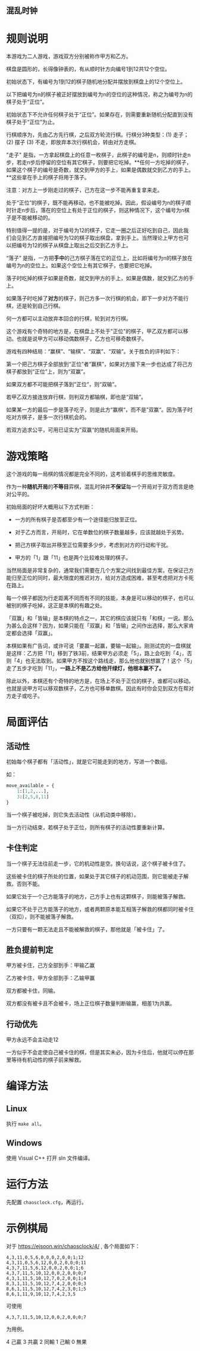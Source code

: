 混乱时钟
--------------

# 规则说明

本游戏为二人游戏，游戏双方分别被称作甲方和乙方。

棋盘是圆形的，长得像钟表的，有从顺时针方向编号1到12共12个空位。

初始状态下，有编号为1到12的棋子随机地分配并摆放到棋盘上的12个空位上。

以下把编号为n的棋子被正好摆放到编号为n的空位的这种情况，称之为编号为n的棋子处于“正位”。

初始状态下不允许任何棋子处于“正位”。如果存在，则需要重新随机分配直到没有棋子处于“正位”为止。

行棋顺序为，先由乙方先行棋，之后双方轮流行棋。行棋分3种类型：(1) 走子；(2) 摆子 (3)  不走，即放弃本次行棋机会，转由对方走棋。

"走子" 是指，一方拿起棋盘上的任意一枚棋子，此棋子的编号是n，则顺时针走n步，若走n步后停留的空位有其它棋子，则要把它吃掉。**任何一方吃掉的棋子，如果这个棋子的编号是奇数，就交到甲方的手上，如果是偶数就交到乙方的手上。**这些拿在手上的棋子将用于落子。

注意：对方上一步刚走过的棋子，己方在这一步不能再重复拿来走。

处于“正位”的棋子，既不能再移动，也不能被吃掉。因此，假设编号为n的棋子顺时针走n步后，落在的空位上有处于正位的棋子，则这种情况下，这个编号为n棋子是不能被移动的。

特别值得一提的是，对于编号为12的棋子，它走一圈之后正好吃到自己，因此我们会见到乙方直接把编号为12的棋子取出棋盘，拿到手上。当然理论上甲方也可以把编号为12的棋子从棋盘上取出之后交到乙方手上。

“落子” 是指，一方把**手中**的己方棋子落在它的正位上，比如将编号为n的棋子放在编号为n的空位上。如果这个空位上有其它棋子，也要把它吃掉。

落子时吃掉的棋子如果是奇数，就交到甲方的手上，如果是偶数，就交到乙方的手上。

如果落子时吃掉了**对方**的棋子，则己方多一次行棋的机会，即下一步对方不能行棋，还是轮到自己行棋。

何一方都可以主动放弃本回合的行棋，轮到对方行棋。

这个游戏有个奇特的地方是，在棋盘上不处于"正位"的棋子，甲乙双方都可以移动。也就是说甲方可以移动偶数棋子，乙方也可移奇数棋子。

游戏有四种结局：“赢棋”、“输棋”、“双赢”、“双输”。关于胜负的评判如下：

第一个把己方棋子全部放到“正位”者“赢棋”，如果对方接下来一步也达成了将己方棋子都放到“正位”上，则为“双赢”。

如果双方都不可能把棋子落到“正位”，则“双输”。

若甲乙双方接连放弃行棋，则判双方都输棋，即也是“双输”。

如果某一方的最后一步是落子吃子，则是此方“赢棋“，而不是”双赢“。因为落子时吃对方棋子，是多一次行棋机会的。

若双方追求公平，可用已证实为”双赢“的随机局面来开局。

# 游戏策略

这个游戏的每一局棋的情况都是完全不同的，这考验着棋手的思维灵敏度。

作为一种**随机开局**的**不等目**弈棋，混乱时钟并**不保证**每一个开局对于双方而言是绝对公平的。

初始局面的好坏大概用以下方式判断：

* 一方的所有棋子是否都至少有一个途径能归放至正位。

* 对于乙方而言，开局时，它在单数位的棋子数量越多，应该就越处于劣势。

* 把己方棋子取出并移至正位需要多少步，考虑到对方的行动和干扰。

* 甲方的「1」跟「11」也是两个比较难处理的棋子。

当然局面是非常复杂的，通常我们需要在几个方案之间找到最佳方案，在保证己方能归至正位的同时，最大限度的推迟对方，给对方造成困难，甚至考虑把对方卡死在路上。

每一个棋子都因为行走距离不同而有不同的技能，本身是可以移动的棋子，也可以被别的棋子吃掉，这正是本棋的有趣之处。

「双赢」和「皆输」是本棋的特点之一，其它的棋应该就只有「和棋」一说。那么为甚么会这样？因为，如果只能在「双赢」和「皆输」之间作出选择，那么大家肯定都会选择「双赢」。

本棋如果有广告词，或许可说「要赢一起赢，要输一起输」。刚测试完的一盘棋就是这样：乙方把「11」移到了铁3前，结果甲方必须走「5」，路上会吃到「4」，否则「4」也无法取到。如果甲方不按这个路线走，那么他也就别想赢了！这个「5」走了五步才吃到「11」，**一路上不是乙方给他开绿灯，他根本赢不了。**

除此以外，本棋还有个奇特的地方是，在场上不处于正位的棋子，谁都可以移动。也就是说甲方可以移双数棋子，乙方也可移单数棋。因此有时你会见到双方在帮对方走子或吃子。

# 局面评估

## 活动性

初始每个棋子都有「活动性」，就是它可能走到的地方，写进一个数组。

如：

```python
move_available = {
    1:[1,2,...],
    3:[2,5,8,11]
}
```

当一个棋子被吃掉，则它失去活动性（从机动类中移除）。

当一方行动结束，若棋子处于正位，则所有棋子的活动性要重新计算。

## 卡住判定

当一个棋子无法往前走一步，它的机动性是空。换句话说，这个棋子被卡住了。

这些被卡住的棋子所处的位置，如果处于其它棋子的机动范围，则它能被走子解救。否则不能。

如果它处于一个己方能落子的地方，己方手上也有这颗棋子，则能被落子解救。

如果它不处于己方能落子的地方，或者两颗原本能互相落子解救的棋都同时被卡住（双扣），则不能被落子解救。

一方只要有一颗无法走且不能被解救的棋子，那他就是「被卡住」了。

## 胜负提前判定 

甲方被卡住，己方全部到手：甲输乙赢

乙方被卡住，甲方全部到手：乙输甲赢

双方都被卡住，同输。

双方都没有被卡且不会被卡，场上正位棋子数量判断输赢，相差1为共赢。

## 行动优先

甲方永远不会主动走12

一方似乎不会走使自己被卡住的棋，但是其实未必，因为卡住后，他就可以停在那里等待有机动性的棋子前来解救。

# 编译方法

## Linux

执行 `make all`。

## Windows

使用 Visual C++ 打开 sln 文件编译。

# 运行方法

先配置 `chaosclock.cfg`，再运行。

# 示例棋局

对于 https://ejsoon.win/chaosclock/4/ , 各个局面如下：

```
4,3,11,0,5,6,0,0,0,2,0,0;1;12 
4,3,11,0,5,6,12,0,0,2,0,0;0;11
4,3,7,11,5,6,12,0,0,2,0,0;1;6
4,3,7,11,5,10,12,0,0,2,0,0;0;7
4,3,1,11,5,10,12,7,0,2,0,0;1;4
8,3,1,11,5,10,12,7,4,2,0,0;0;3
8,6,1,11,5,10,12,7,4,2,3,0;1;5
8,6,1,11,9,10,12,7,4,2,3,5
```

可使用

```
4,3,7,11,5,10,12,0,0,2,0,0;0;7
```

为用例。

4 己贏
3 共贏
2 同輸
1 己輸
0 無果
